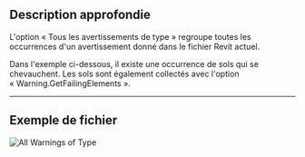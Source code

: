 ## Description approfondie
L'option « Tous les avertissements de type » regroupe toutes les occurrences d'un avertissement donné dans le fichier Revit actuel.

Dans l'exemple ci-dessous, il existe une occurrence de sols qui se chevauchent. Les sols sont également collectés avec l'option « Warning.GetFailingElements ».
___
## Exemple de fichier

![All Warnings of Type](./DSRevitNodesUI.AllWarningsOfType_img.jpg)
